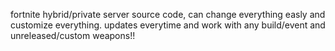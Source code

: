 fortnite hybrid/private server source code, can change everything easly and customize everything.
updates everytime and work with any build/event and unreleased/custom weapons!!
